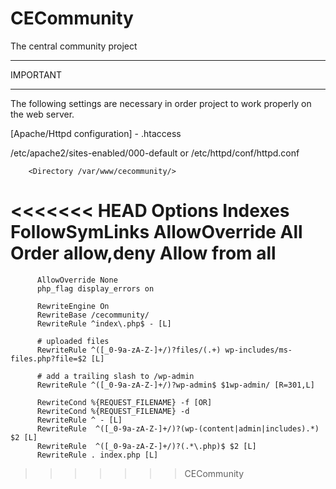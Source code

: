 CECommunity
==========

The central community project


*************
  IMPORTANT
*************

The following settings are necessary in order project to work properly on
the web server.


[Apache/Httpd configuration] - .htaccess

/etc/apache2/sites-enabled/000-default or /etc/httpd/conf/httpd.conf

        <Directory /var/www/cecommunity/>
<<<<<<< HEAD
          Options Indexes FollowSymLinks
          AllowOverride All
          Order allow,deny
          Allow from all
=======
          AllowOverride None
          php_flag display_errors on

          RewriteEngine On
          RewriteBase /cecommunity/
          RewriteRule ^index\.php$ - [L]

          # uploaded files
          RewriteRule ^([_0-9a-zA-Z-]+/)?files/(.+) wp-includes/ms-files.php?file=$2 [L]

          # add a trailing slash to /wp-admin
          RewriteRule ^([_0-9a-zA-Z-]+/)?wp-admin$ $1wp-admin/ [R=301,L]

          RewriteCond %{REQUEST_FILENAME} -f [OR]
          RewriteCond %{REQUEST_FILENAME} -d
          RewriteRule ^ - [L]
          RewriteRule  ^([_0-9a-zA-Z-]+/)?(wp-(content|admin|includes).*) $2 [L]
          RewriteRule  ^([_0-9a-zA-Z-]+/)?(.*\.php)$ $2 [L]
          RewriteRule . index.php [L]
>>>>>>> CECommunity
        </Directory>
        
